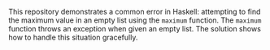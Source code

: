 This repository demonstrates a common error in Haskell: attempting to find the maximum value in an empty list using the `maximum` function.  The `maximum` function throws an exception when given an empty list. The solution shows how to handle this situation gracefully.